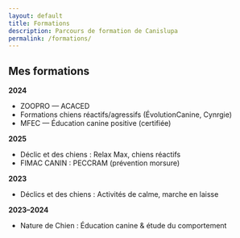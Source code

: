 ```yaml
---
layout: default
title: Formations
description: Parcours de formation de Canislupa
permalink: /formations/
---
```


## Mes formations

**2024**
- ZOOPRO — ACACED
- Formations chiens réactifs/agressifs (ÉvolutionCanine, Cynrgie)
- MFEC — Éducation canine positive (certifiée)

**2025**
- Déclic et des chiens : Relax Max, chiens réactifs
- FIMAC CANIN : PECCRAM (prévention morsure)

**2023**
- Déclics et des chiens : Activités de calme, marche en laisse

**2023–2024**
- Nature de Chien : Éducation canine & étude du comportement
